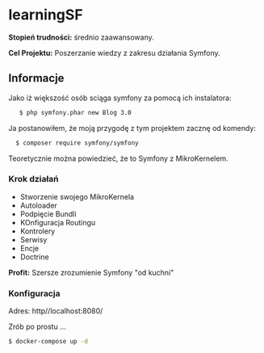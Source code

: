 # learningSF


**Stopień trudności:** średnio zaawansowany.    

**Cel Projektu:** Poszerzanie wiedzy z zakresu działania Symfony.

## Informacje
Jako iż większość osób sciąga symfony za pomocą ich instalatora:

```sh
   $ php symfony.phar new Blog 3.0
```
Ja postanowiłem, że moją przygodę z tym projektem zacznę od komendy:

```sh
  $ composer require symfony/symfony
```

Teoretycznie można powiedzieć, że to Symfony z MikroKernelem.

### Krok działań

- Stworzenie swojego MikroKernela
- Autoloader
- Podpięcie Bundli
- KOnfiguracja Routingu
- Kontrolery
- Serwisy
- Encje
- Doctrine

**Profit:** Szersze zrozumienie Symfony "od kuchni"

### Konfiguracja

Adres: http//localhost:8080/

Zrób po prostu ...

```sh
$ docker-compose up -d
```

